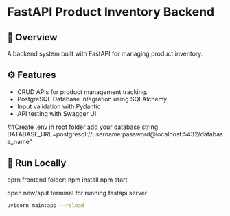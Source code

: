 # FastAPI Product Inventory Backend

## 📌 Overview
A backend system built with FastAPI for managing product inventory.

## ⚙️ Features
- CRUD APIs for product management tracking.
- PostgreSQL Database integration using SQLAlchemy
- Input validation with Pydantic
- API testing with Swagger UI


##Create .env in root folder
add your database string
DATABASE_URL=postgresql://username:password@localhost:5432/database_name"

## 🚀 Run Locally

oprn frontend folder:
npm install
npm start

open new/split terminal for running fastapi server
```bash
uvicorn main:app --reload
